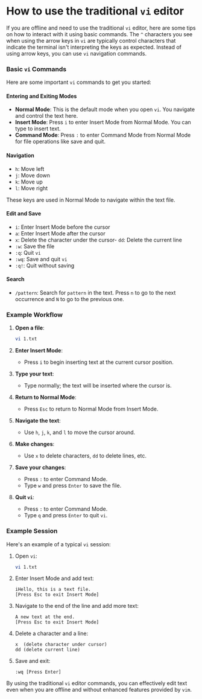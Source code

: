 # How to use the traditional `vi` editor

If you are offline and need to use the traditional `vi` editor, here are some tips on how to interact with it using basic commands. The `^` characters you see when using the arrow keys in `vi` are typically control characters that indicate the terminal isn't interpreting the keys as expected. Instead of using arrow keys, you can use `vi` navigation commands.

### Basic `vi` Commands

Here are some important `vi` commands to get you started:

#### Entering and Exiting Modes

- **Normal Mode**: This is the default mode when you open `vi`. You navigate and control the text here.
- **Insert Mode**: Press `i` to enter Insert Mode from Normal Mode. You can type to insert text.
- **Command Mode**: Press `:` to enter Command Mode from Normal Mode for file operations like save and quit.

#### Navigation

- `h`: Move left
- `j`: Move down
- `k`: Move up
- `l`: Move right

These keys are used in Normal Mode to navigate within the text file.

#### Edit and Save

- `i`: Enter Insert Mode before the cursor
- `a`: Enter Insert Mode after the cursor
- `x`: Delete the character under the cursor- `dd`: Delete the current line
- `:w`: Save the file
- `:q`: Quit `vi`
- `:wq`: Save and quit `vi`
- `:q!`: Quit without saving

#### Search

- `/pattern`: Search for `pattern` in the text. Press `n` to go to the next occurrence and `N` to go to the previous one.

### Example Workflow

1. **Open a file**:

   ```bash
   vi 1.txt
   ```

2. **Enter Insert Mode**:
   - Press `i` to begin inserting text at the current cursor position.

3. **Type your text**:
   - Type normally; the text will be inserted where the cursor is.

4. **Return to Normal Mode**:
   - Press `Esc` to return to Normal Mode from Insert Mode.

5. **Navigate the text**:
   - Use `h`, `j`, `k`, and `l` to move the cursor around.

6. **Make changes**:
   - Use `x` to delete characters, `dd` to delete lines, etc.

7. **Save your changes**:
   - Press `:` to enter Command Mode.
   - Type `w` and press `Enter` to save the file.
   
8. **Quit `vi`**:
   - Press `:` to enter Command Mode.
   - Type `q` and press `Enter` to quit `vi`.

### Example Session

Here's an example of a typical `vi` session:

1. Open `vi`:
   ```bash
   vi 1.txt
   ```

2. Enter Insert Mode and add text:
   ```
   iHello, this is a text file.
   [Press Esc to exit Insert Mode]
   ```

3. Navigate to the end of the line and add more text:
   ```
   A new text at the end.
   [Press Esc to exit Insert Mode]
   ```

4. Delete a character and a line:
   ```
   x  (delete character under cursor)
   dd (delete current line)
   ```

5. Save and exit:
   ```
   :wq [Press Enter]
   ```

By using the traditional `vi` editor commands, you can effectively edit text even when you are offline and without enhanced features provided by `vim`.
